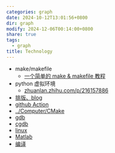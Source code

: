 ```yaml
---
categories: graph
date: 2024-10-12T13:01:56+0800
dir: graph
modify: 2024-12-06T00:14:00+0800
share: true
tags:
  - graph
title: Technology
---
```


- make/makefile
	- [一个简单的 make & makefile 教程](https://zhuanlan.zhihu.com/p/92010728)
- python 虚拟环境
	- [zhuanlan.zhihu.com/p/216157886](https://zhuanlan.zhihu.com/p/216157886)
- [排版、blog](./%E6%8E%92%E7%89%88%E3%80%81blog.md)
- [github Action](./github%20Action.md)
- [../Computer/CMake](CMake.md)
- [gdb](gdb.md)
- [cgdb](./cgdb.md)
- [linux](./linux.md)
- [Matlab](./Matlab.md)
- [编译](./%E7%BC%96%E8%AF%91.md)